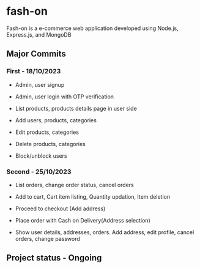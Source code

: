 # fash-on
Fash-on is a e-commerce web application developed using Node.js, Express.js, and MongoDB

## Major Commits
### First - 18/10/2023
- Admin, user signup
- Admin, user login with OTP verification

- List products, products details page in user side
- Add users, products, categories
- Edit products, categories
- Delete products, categories
- Block/unblock users
### Second - 25/10/2023
- List orders, change order status, cancel orders

- Add to cart, Cart item listing, Quantity updation, Item deletion
- Proceed to checkout (Add address)
- Place order with Cash on Delivery(Address selection)
- Show user details, addresses, orders. Add address, edit profile, cancel orders, change password

## Project status - Ongoing
